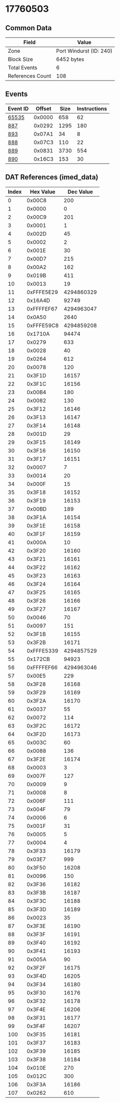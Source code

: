 # 17760503

## Common Data

| Field            | Value                   |
|------------------|-------------------------|
| Zone             | Port Windurst (ID: 240) |
| Block Size       | 6452 bytes              |
| Total Events     | 6                       |
| References Count | 108                     |

## Events

| Event ID            | Offset   |   Size |   Instructions |
|---------------------|----------|--------|----------------|
| [65535](./65535.md) | 0x0000   |    658 |             62 |
| [887](./887.md)     | 0x0292   |   1295 |            180 |
| [893](./893.md)     | 0x07A1   |     34 |              8 |
| [888](./888.md)     | 0x07C3   |    110 |             22 |
| [889](./889.md)     | 0x0831   |   3730 |            554 |
| [890](./890.md)     | 0x16C3   |    153 |             30 |

## DAT References (imed_data)

|   Index | Hex Value   |   Dec Value |
|---------|-------------|-------------|
|       0 | 0x00C8      |         200 |
|       1 | 0x0000      |           0 |
|       2 | 0x00C9      |         201 |
|       3 | 0x0001      |           1 |
|       4 | 0x002D      |          45 |
|       5 | 0x0002      |           2 |
|       6 | 0x001E      |          30 |
|       7 | 0x00D7      |         215 |
|       8 | 0x00A2      |         162 |
|       9 | 0x019B      |         411 |
|      10 | 0x0013      |          19 |
|      11 | 0xFFFE5E29  |  4294860329 |
|      12 | 0x16A4D     |       92749 |
|      13 | 0xFFFFEF67  |  4294963047 |
|      14 | 0x0A50      |        2640 |
|      15 | 0xFFFE59C8  |  4294859208 |
|      16 | 0x1710A     |       94474 |
|      17 | 0x0279      |         633 |
|      18 | 0x0028      |          40 |
|      19 | 0x0264      |         612 |
|      20 | 0x0078      |         120 |
|      21 | 0x3F1D      |       16157 |
|      22 | 0x3F1C      |       16156 |
|      23 | 0x00B4      |         180 |
|      24 | 0x0082      |         130 |
|      25 | 0x3F12      |       16146 |
|      26 | 0x3F13      |       16147 |
|      27 | 0x3F14      |       16148 |
|      28 | 0x001D      |          29 |
|      29 | 0x3F15      |       16149 |
|      30 | 0x3F16      |       16150 |
|      31 | 0x3F17      |       16151 |
|      32 | 0x0007      |           7 |
|      33 | 0x0014      |          20 |
|      34 | 0x000F      |          15 |
|      35 | 0x3F18      |       16152 |
|      36 | 0x3F19      |       16153 |
|      37 | 0x00BD      |         189 |
|      38 | 0x3F1A      |       16154 |
|      39 | 0x3F1E      |       16158 |
|      40 | 0x3F1F      |       16159 |
|      41 | 0x000A      |          10 |
|      42 | 0x3F20      |       16160 |
|      43 | 0x3F21      |       16161 |
|      44 | 0x3F22      |       16162 |
|      45 | 0x3F23      |       16163 |
|      46 | 0x3F24      |       16164 |
|      47 | 0x3F25      |       16165 |
|      48 | 0x3F26      |       16166 |
|      49 | 0x3F27      |       16167 |
|      50 | 0x0046      |          70 |
|      51 | 0x0097      |         151 |
|      52 | 0x3F1B      |       16155 |
|      53 | 0x3F2B      |       16171 |
|      54 | 0xFFFE5339  |  4294857529 |
|      55 | 0x172CB     |       94923 |
|      56 | 0xFFFFEF66  |  4294963046 |
|      57 | 0x00E5      |         229 |
|      58 | 0x3F28      |       16168 |
|      59 | 0x3F29      |       16169 |
|      60 | 0x3F2A      |       16170 |
|      61 | 0x0037      |          55 |
|      62 | 0x0072      |         114 |
|      63 | 0x3F2C      |       16172 |
|      64 | 0x3F2D      |       16173 |
|      65 | 0x003C      |          60 |
|      66 | 0x0088      |         136 |
|      67 | 0x3F2E      |       16174 |
|      68 | 0x0003      |           3 |
|      69 | 0x007F      |         127 |
|      70 | 0x0009      |           9 |
|      71 | 0x0008      |           8 |
|      72 | 0x006F      |         111 |
|      73 | 0x004F      |          79 |
|      74 | 0x0006      |           6 |
|      75 | 0x001F      |          31 |
|      76 | 0x0005      |           5 |
|      77 | 0x0004      |           4 |
|      78 | 0x3F33      |       16179 |
|      79 | 0x03E7      |         999 |
|      80 | 0x3F50      |       16208 |
|      81 | 0x0096      |         150 |
|      82 | 0x3F36      |       16182 |
|      83 | 0x3F3B      |       16187 |
|      84 | 0x3F3C      |       16188 |
|      85 | 0x3F3D      |       16189 |
|      86 | 0x0023      |          35 |
|      87 | 0x3F3E      |       16190 |
|      88 | 0x3F3F      |       16191 |
|      89 | 0x3F40      |       16192 |
|      90 | 0x3F41      |       16193 |
|      91 | 0x005A      |          90 |
|      92 | 0x3F2F      |       16175 |
|      93 | 0x3F4D      |       16205 |
|      94 | 0x3F34      |       16180 |
|      95 | 0x3F30      |       16176 |
|      96 | 0x3F32      |       16178 |
|      97 | 0x3F4E      |       16206 |
|      98 | 0x3F31      |       16177 |
|      99 | 0x3F4F      |       16207 |
|     100 | 0x3F35      |       16181 |
|     101 | 0x3F37      |       16183 |
|     102 | 0x3F39      |       16185 |
|     103 | 0x3F38      |       16184 |
|     104 | 0x010E      |         270 |
|     105 | 0x012C      |         300 |
|     106 | 0x3F3A      |       16186 |
|     107 | 0x0262      |         610 |
